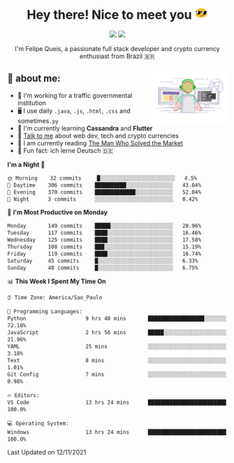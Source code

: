 
<h1 align="center">Hey there! Nice to meet you <img src="assets/sunglasses.gif" width="30"/></h1>

<p align="center">
  <a href="https://www.linkedin.com/in/fqueis"><img src="https://img.shields.io/badge/-LinkedIn-blue?style=flat&logo=Linkedin&logoColor=white" /></a>
  <a href="mailto:fqueis@gmail.com"><img src="https://img.shields.io/badge/-Gmail-c14438?style=flat&logo=Gmail&logoColor=white" /></a>
</p>

<p align="center">I'm Felipe Queis, a passionate full stack developer and crypto currency enthusiast from Brazil 🇧🇷</p>

<img width="35%" align="right" alt="fqueis" src="assets/profile.gif" /></p>

## 🤵 about me:

- 🏢 I'm working for a traffic governmental institution
- 🖥️ I use daily `.java`, `.js`, `.html`, `.css` and sometimes`.py`
- 🌱 I'm currently learning **Cassandra** and **Flutter**
- 💬 [Talk to me](https://github.com/fqueis/fqueis/discussions) about web dev, tech and crypto currencies
- 📖 I am currently reading [The Man Who Solved the Market](https://amzn.com/073521798X)
- 💭 Fun fact: ich lerne Deutsch 🇩🇪

<!--START_SECTION:waka-->
**I'm a Night 🦉** 

```text
🌞 Morning    32 commits     █░░░░░░░░░░░░░░░░░░░░░░░░   4.5% 
🌆 Daytime    306 commits    ██████████░░░░░░░░░░░░░░░   43.04% 
🌃 Evening    370 commits    █████████████░░░░░░░░░░░░   52.04% 
🌙 Night      3 commits      ░░░░░░░░░░░░░░░░░░░░░░░░░   0.42%

```
📅 **I'm Most Productive on Monday** 

```text
Monday       149 commits    █████░░░░░░░░░░░░░░░░░░░░   20.96% 
Tuesday      117 commits    ████░░░░░░░░░░░░░░░░░░░░░   16.46% 
Wednesday    125 commits    ████░░░░░░░░░░░░░░░░░░░░░   17.58% 
Thursday     108 commits    ███░░░░░░░░░░░░░░░░░░░░░░   15.19% 
Friday       119 commits    ████░░░░░░░░░░░░░░░░░░░░░   16.74% 
Saturday     45 commits     █░░░░░░░░░░░░░░░░░░░░░░░░   6.33% 
Sunday       48 commits     █░░░░░░░░░░░░░░░░░░░░░░░░   6.75%

```


📊 **This Week I Spent My Time On** 

```text
⌚︎ Time Zone: America/Sao_Paulo

💬 Programming Languages: 
Python                   9 hrs 40 mins       ██████████████████░░░░░░░   72.18% 
JavaScript               2 hrs 56 mins       █████░░░░░░░░░░░░░░░░░░░░   21.96% 
YAML                     25 mins             ░░░░░░░░░░░░░░░░░░░░░░░░░   3.18% 
Text                     8 mins              ░░░░░░░░░░░░░░░░░░░░░░░░░   1.01% 
Git Config               7 mins              ░░░░░░░░░░░░░░░░░░░░░░░░░   0.98%

🔥 Editors: 
VS Code                  13 hrs 24 mins      █████████████████████████   100.0%

💻 Operating System: 
Windows                  13 hrs 24 mins      █████████████████████████   100.0%

```


 Last Updated on 12/11/2021
<!--END_SECTION:waka-->
